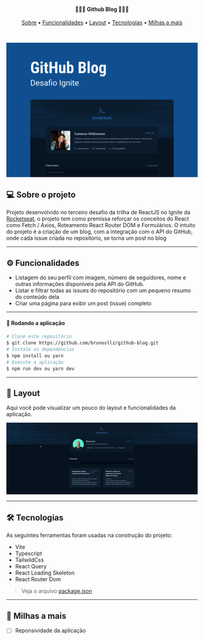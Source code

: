 
<h4 align="center">
 👨🏽‍💻 Github Blog 👨🏽‍💻  
</h4>

<p align="center">
  <a href="#--sobre-o-projeto">Sobre</a> •
  <a href="#-%EF%B8%8F-funcionalidades">Funcionalidades</a> •
  <a href="#--layout">Layout</a> •
  <a href="#--tecnologias">Tecnologias</a> •
  <a href="#--milhas-a-mais">Milhas a mais</a> 
</p>

<br/>

![](https://github.com/brunosllz/github-blog/blob/main/src/assets/cover-github.png)

## [](https://github.com/brunosllz/github-blog#--sobre-o-projeto) 💻 Sobre o projeto

Projeto desenvolvido no terceiro desafio da trilha de ReactJS no Ignite da [Rocketseat](https://www.rocketseat.com.br/), o projeto tem como premissa reforçar os conceitos do React como Fetch / Axios, Roteamento React Router DOM e Formulários.
O intuito do projeto é a criação de um blog, com a integração com o API do GitHub, onde cada issue criada no repositório, se torna um post no blog


---

## [](https://github.com/brunosllz/github-blog#-%EF%B8%8F-funcionalidades) ⚙️ Funcionalidades

- Listagem do seu perfil com imagem, número de seguidores, nome e outras informações disponíveis pela API do GitHub.
- Listar e filtrar todas as issues do repositório com um pequeno resumo do conteúdo dela
- Criar uma página para exibir um post (issue) completo

---

#### 🧭 Rodando a aplicação
```bash
# Clone este repositório
$ git clone https://github.com/brunosllz/github-blog.git
# Instale as dependências
$ npm install ou yarn
# Execute a aplicação
$ npm run dev ou yarn dev

```

---

## [](https://github.com/brunosllz/github-blog#--layout) 🔖 Layout

 Aqui você pode visualizar um pouco do layout e funcionalidades da aplicação.
 
 ![GIF](https://github.com/brunosllz/github-blog/blob/main/src/assets/gif-github.gif)

---

## [](https://github.com/brunosllz/github-blogy#--tecnologias) 🛠 Tecnologias

As seguintes ferramentas foram usadas na construção do projeto:

- Vite
- Typescript
- TailwildCss
- React Query
- React Loading Skeleton
- React Router Dom


> Veja o arquivo [package.json](https://github.com/brunosllz/github-blog/blob/main/package.json)
---

## [](https://github.com/brunosllz/coffee-delivery#--milhas-a-mais) 🚀 Milhas a mais 

- [ ] Reponsividade da aplicação
